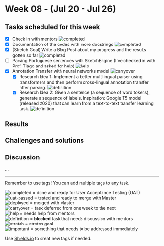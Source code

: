 # Week 08 - (Jul 20 - Jul 26)

## Tasks scheduled for this week
- [X] Check in with mentors ![completed](https://img.shields.io/static/v1?label=&message=completed&color=green)
- [X] Documentation of the codes with more docstrings ![completed](https://img.shields.io/static/v1?label=&message=completed&color=green)
- [X] (Stretch Goal) Write a Blog Post about my progress and the results gotten so far ![completed](https://img.shields.io/static/v1?label=&message=completed&color=green)
- [ ] Parsing Portuguese sentences with SketchEngine (I've checked in with Prof. Tiago and asked for help) ![help](https://img.shields.io/static/v1?label=&message=need_help&color=blue)
- [X] Annotation Transfer with neural networks model ![carryover](https://img.shields.io/static/v1?label=carryover&message=continue_next_week&color=yellow)
  - [X] Research Idea 1: Implement a better multilingual parser using transformers and then perform cross-lingual annotation transfer after parsing. ![definition](https://img.shields.io/static/v1?label=result&message=disappointing&color=red)
  - [X] Research Idea 2: Given a sentence (a sequence of word tokens), generate a sequence of labels. Inspiration: Google T5 model (released 2020) that can learn from a text-to-text transfer learning task.  ![definition](https://img.shields.io/static/v1?label=result&message=disappointing&color=red)

## Results


## Challenges and solutions


## Discussion
...

---
Remember to use tags! You can add multiple tags to any task.

![completed](https://img.shields.io/static/v1?label=&message=completed&color=green) = done and ready for User Acceptance Testing (UAT)<br>
![uat-passed](https://img.shields.io/static/v1?label=UAT&message=passed&color=success) = tested and ready to merge with Master<br>
![deployed](https://img.shields.io/static/v1?label=&message=deployed&color=success) = merged with Master<br>
![carryover](https://img.shields.io/static/v1?label=&message=carryover&color=yellow) = task deferred from one week to the next<br>
![help](https://img.shields.io/static/v1?label=&message=need_help&color=blue) = needs help from mentors<br>
![definition](https://img.shields.io/static/v1?label=&message=needs_definition&color=orange) = **blocked** task that needs discussion with mentors<br>
![stretch](https://img.shields.io/static/v1?label=&message=stretch&color=orange) = stretch goal <br>
![important](https://img.shields.io/static/v1?label=&message=important&color=red) = something that needs to be addressed immediately<br>


Use [Shields.io](https://shields.io) to creat new tags if needed.

